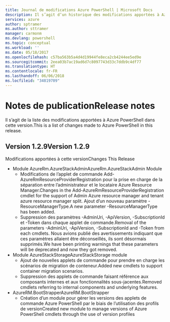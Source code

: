 ```yaml
---
title: Journal de modifications Azure PowerShell | Microsoft Docs
description: Il s’agit d’un historique des modifications apportées à Azure PowerShell dans la dernière version.
services: azure
author: sptramer
ms.author: sttramer
manager: carmonm
ms.devlang: powershell
ms.topic: conceptual
ms.workload: ''
ms.date: 05/18/2017
ms.openlocfilehash: c57ba563b5a4d4d19944fe8eca2cb4244ee5ed9e
ms.sourcegitcommit: 2eea03b7ac19ad6d7c8097743d33c7ddb9c4df77
ms.translationtype: HT
ms.contentlocale: fr-FR
ms.lasthandoff: 06/06/2018
ms.locfileid: "34819709"
---
```

# <a name="release-notes"></a><span data-ttu-id="eae70-103">Notes de publication</span><span class="sxs-lookup"><span data-stu-id="eae70-103">Release notes</span></span>

<span data-ttu-id="eae70-104">Il s’agit de la liste des modifications apportées à Azure PowerShell dans cette version.</span><span class="sxs-lookup"><span data-stu-id="eae70-104">This is a list of changes made to Azure PowerShell in this release.</span></span>

## <a name="version-129"></a><span data-ttu-id="eae70-105">Version 1.2.9</span><span class="sxs-lookup"><span data-stu-id="eae70-105">Version 1.2.9</span></span>

<span data-ttu-id="eae70-106">Modifications apportées à cette version</span><span class="sxs-lookup"><span data-stu-id="eae70-106">Changes This Release</span></span>

* <span data-ttu-id="eae70-107">Module AzureRm.AzureStackAdmin</span><span class="sxs-lookup"><span data-stu-id="eae70-107">AzureRm.AzureStackAdmin Module</span></span>
    + <span data-ttu-id="eae70-108">Modifications de l’applet de commande Add-AzureRmResourceProviderRegistration pour la prise en charge de la séparation entre l’administrateur et le locataire Azure Resource Manager.</span><span class="sxs-lookup"><span data-stu-id="eae70-108">Changes in the Add-AzureRmResourceProviderRegistration cmdlet for the support of Admin Azure resource manager and tenant azure resource manager split.</span></span> <span data-ttu-id="eae70-109">Ajout d’un nouveau paramètre -ResourceManagerType.</span><span class="sxs-lookup"><span data-stu-id="eae70-109">A new parameter -ResourceManagerType has been added.</span></span>
    + <span data-ttu-id="eae70-110">Suppression des paramètres -AdminUri, -ApiVersion, -SubscriptionId et -Token dans chaque applet de commande.</span><span class="sxs-lookup"><span data-stu-id="eae70-110">Removal of the parameters -AdminUri, -ApiVersion, -SubscriptionId and -Token from each cmdlets.</span></span> <span data-ttu-id="eae70-111">Nous avions publié des avertissements indiquant que ces paramètres allaient être déconseillés, ils sont désormais supprimés.</span><span class="sxs-lookup"><span data-stu-id="eae70-111">We have been printing warnings that these parameters will be deprecated and now they got removed.</span></span>
* <span data-ttu-id="eae70-112">Module AzureStackStorage</span><span class="sxs-lookup"><span data-stu-id="eae70-112">AzureStackStorage module</span></span>
    + <span data-ttu-id="eae70-113">Ajout de nouvelles applets de commande pour prendre en charge les scénarios de migration de conteneur.</span><span class="sxs-lookup"><span data-stu-id="eae70-113">Added new cmdlets to support container migration scenarios.</span></span>
    + <span data-ttu-id="eae70-114">Suppression des applets de commande faisant référence aux composants internes et aux fonctionnalités sous-jacentes.</span><span class="sxs-lookup"><span data-stu-id="eae70-114">Removed cmdlets referring to internal components and underlying features.</span></span>
* <span data-ttu-id="eae70-115">AzureRM.BootStrapper</span><span class="sxs-lookup"><span data-stu-id="eae70-115">AzureRM.BootStrapper</span></span>
    + <span data-ttu-id="eae70-116">Création d’un module pour gérer les versions des applets de commande Azure PowerShell par le biais de l’utilisation des profils de version</span><span class="sxs-lookup"><span data-stu-id="eae70-116">Created new module to manage versions of Azure PowerShell cmdlets through the use of version profiles</span></span>